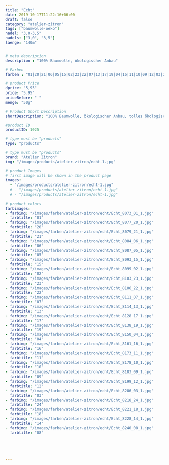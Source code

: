 ```yaml
---
title: "Echt"
date: 2019-10-17T11:22:16+06:00
draft: false
category: "atelier-zitron"
tags: ["baumwolle-oeko"]	
nadel: "3,0-3,5"
nadels: ["3,0", "3,5"] 
laenge: "140m"	


# meta description
description : "100% Baumwolle, ökologischer Anbau"

# Farben
farben : "01|20|21|06|05|15|02|23|22|07|13|17|19|04|16|11|10|09|12|03|24|18|14|08"

# product Price
dprice: "5,95"
price: "5.95"
priceBefore: " "
menge: "50g"

# Product Short Description
shortDescription: "100% Baumwolle, ökologischer Anbau, tolles ökologisches Sommergarn"

#product ID
productID: 1025

# type must be "products"
type: "products"

# type must be "products"
brand: "Atelier Zitron"
img: "/images/products/atelier-zitron/echt-1.jpg"   

# product Images
# first image will be shown in the product page
images:
  - "/images/products/atelier-zitron/echt-1.jpg"
  # - "/images/products/atelier-zitron/echt-1.jpg"
  # - "/images/products/atelier-zitron/echt-1.jpg"
   
# product colors
farbimages:
- farbimg: "/images/farben/atelier-zitron/echt/Echt_8073_01_1.jpg"	
  farbtitle: "01"
- farbimg: "/images/farben/atelier-zitron/echt/Echt_8077_20_1.jpg"	
  farbtitle: "20"
- farbimg: "/images/farben/atelier-zitron/echt/Echt_8079_21_1.jpg"	
  farbtitle: "21"
- farbimg: "/images/farben/atelier-zitron/echt/Echt_8084_06_1.jpg"	
  farbtitle: "06"
- farbimg: "/images/farben/atelier-zitron/echt/Echt_8087_05_1.jpg"	
  farbtitle: "05"
- farbimg: "/images/farben/atelier-zitron/echt/Echt_8093_15_1.jpg"	
  farbtitle: "15"
- farbimg: "/images/farben/atelier-zitron/echt/Echt_8099_02_1.jpg"	
  farbtitle: "02"
- farbimg: "/images/farben/atelier-zitron/echt/Echt_8103_23_1.jpg"	
  farbtitle: "23"
- farbimg: "/images/farben/atelier-zitron/echt/Echt_8106_22_1.jpg"	
  farbtitle: "22"
- farbimg: "/images/farben/atelier-zitron/echt/Echt_8111_07_1.jpg"	
  farbtitle: "07"
- farbimg: "/images/farben/atelier-zitron/echt/Echt_8114_13_1.jpg"	
  farbtitle: "13"
- farbimg: "/images/farben/atelier-zitron/echt/Echt_8128_17_1.jpg"	
  farbtitle: "17"
- farbimg: "/images/farben/atelier-zitron/echt/Echt_8138_19_1.jpg"	
  farbtitle: "19"
- farbimg: "/images/farben/atelier-zitron/echt/Echt_8150_04_1.jpg"	
  farbtitle: "04"
- farbimg: "/images/farben/atelier-zitron/echt/Echt_8161_16_1.jpg"	
  farbtitle: "16"
- farbimg: "/images/farben/atelier-zitron/echt/Echt_8173_11_1.jpg"	
  farbtitle: "11"
- farbimg: "/images/farben/atelier-zitron/echt/Echt_8178_10_1.jpg"	
  farbtitle: "10"
- farbimg: "/images/farben/atelier-zitron/echt/Echt_8183_09_1.jpg"	
  farbtitle: "09"
- farbimg: "/images/farben/atelier-zitron/echt/Echt_8199_12_1.jpg"	
  farbtitle: "12"
- farbimg: "/images/farben/atelier-zitron/echt/Echt_8206_03_1.jpg"	
  farbtitle: "03"
- farbimg: "/images/farben/atelier-zitron/echt/Echt_8218_24_1.jpg"	
  farbtitle: "24"
- farbimg: "/images/farben/atelier-zitron/echt/Echt_8221_18_1.jpg"	
  farbtitle: "18"
- farbimg: "/images/farben/atelier-zitron/echt/Echt_8228_14_1.jpg"	
  farbtitle: "14"
- farbimg: "/images/farben/atelier-zitron/echt/Echt_8240_08_1.jpg"	
  farbtitle: "08"





---
```



